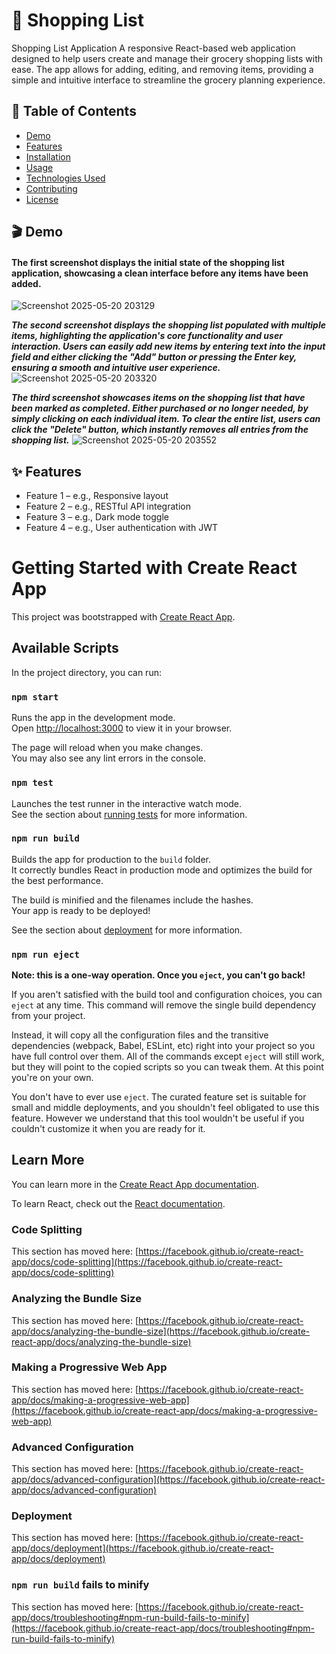 # 🚀 Shopping List

Shopping List Application
A responsive React-based web application designed to help users create and manage their grocery shopping lists with ease. The app allows for adding, editing, and removing items, providing a simple and intuitive interface to streamline the grocery planning experience.

## 📖 Table of Contents

- [Demo](#demo)
- [Features](#features)
- [Installation](#installation)
- [Usage](#usage)
- [Technologies Used](#technologies-used)
- [Contributing](#contributing)
- [License](#license)

## 🎬 Demo

#### The first screenshot displays the initial state of the shopping list application, showcasing a clean interface before any items have been added.
![Screenshot 2025-05-20 203129](https://github.com/user-attachments/assets/3a47488e-13f0-4f50-8042-a449c5d17e20)


***The second screenshot displays the shopping list populated with multiple items, highlighting the application's core functionality and user interaction. 
Users can easily add new items by entering text into the input field and either clicking the "Add" button or pressing the Enter key, ensuring a smooth and intuitive user experience.***
![Screenshot 2025-05-20 203320](https://github.com/user-attachments/assets/499ab349-51bd-4dda-b16c-f3fb2375c440)


***The third screenshot showcases items on the shopping list that have been marked as completed. 
Either purchased or no longer needed, by simply clicking on each individual item. 
To clear the entire list, users can click the "Delete" button, which instantly removes all entries from the shopping list.***
![Screenshot 2025-05-20 203552](https://github.com/user-attachments/assets/e904e351-f8b6-487c-a932-461468bb777b)





## ✨ Features

- Feature 1 – e.g., Responsive layout
- Feature 2 – e.g., RESTful API integration
- Feature 3 – e.g., Dark mode toggle
- Feature 4 – e.g., User authentication with JWT

# Getting Started with Create React App

This project was bootstrapped with [Create React App](https://github.com/facebook/create-react-app).

## Available Scripts

In the project directory, you can run:

### `npm start`

Runs the app in the development mode.\
Open [http://localhost:3000](http://localhost:3000) to view it in your browser.

The page will reload when you make changes.\
You may also see any lint errors in the console.

### `npm test`

Launches the test runner in the interactive watch mode.\
See the section about [running tests](https://facebook.github.io/create-react-app/docs/running-tests) for more information.

### `npm run build`

Builds the app for production to the `build` folder.\
It correctly bundles React in production mode and optimizes the build for the best performance.

The build is minified and the filenames include the hashes.\
Your app is ready to be deployed!

See the section about [deployment](https://facebook.github.io/create-react-app/docs/deployment) for more information.

### `npm run eject`

**Note: this is a one-way operation. Once you `eject`, you can't go back!**

If you aren't satisfied with the build tool and configuration choices, you can `eject` at any time. This command will remove the single build dependency from your project.

Instead, it will copy all the configuration files and the transitive dependencies (webpack, Babel, ESLint, etc) right into your project so you have full control over them. All of the commands except `eject` will still work, but they will point to the copied scripts so you can tweak them. At this point you're on your own.

You don't have to ever use `eject`. The curated feature set is suitable for small and middle deployments, and you shouldn't feel obligated to use this feature. However we understand that this tool wouldn't be useful if you couldn't customize it when you are ready for it.

## Learn More

You can learn more in the [Create React App documentation](https://facebook.github.io/create-react-app/docs/getting-started).

To learn React, check out the [React documentation](https://reactjs.org/).

### Code Splitting

This section has moved here: [https://facebook.github.io/create-react-app/docs/code-splitting](https://facebook.github.io/create-react-app/docs/code-splitting)

### Analyzing the Bundle Size

This section has moved here: [https://facebook.github.io/create-react-app/docs/analyzing-the-bundle-size](https://facebook.github.io/create-react-app/docs/analyzing-the-bundle-size)

### Making a Progressive Web App

This section has moved here: [https://facebook.github.io/create-react-app/docs/making-a-progressive-web-app](https://facebook.github.io/create-react-app/docs/making-a-progressive-web-app)

### Advanced Configuration

This section has moved here: [https://facebook.github.io/create-react-app/docs/advanced-configuration](https://facebook.github.io/create-react-app/docs/advanced-configuration)

### Deployment

This section has moved here: [https://facebook.github.io/create-react-app/docs/deployment](https://facebook.github.io/create-react-app/docs/deployment)

### `npm run build` fails to minify

This section has moved here: [https://facebook.github.io/create-react-app/docs/troubleshooting#npm-run-build-fails-to-minify](https://facebook.github.io/create-react-app/docs/troubleshooting#npm-run-build-fails-to-minify)
